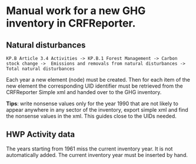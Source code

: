 # Manual work for a new GHG inventory in CRFReporter.


## Natural disturbances

`KP.B Article 3.4 Activities -> KP.B.1 Forest Management -> Carbon stock change -> 
Emissions and removals from natural disturbances -> Total natural disturbances`

Each year a new element (node) must be created. Then for each item of the new element the corresponding 
UID identifier must be retrieved from the CRFReporter Simple xml and handed over to the GHG inventory.

**Tips**: write nonsense values only for the year 1990 that are not likely to appear anywhere 
in any sector of the inventory, export simple xml and find the nonsense values in the xml. 
This guides close to the UIDs needed.

## HWP Activity data

The years starting from 1961 miss the current inventory year. It is not automatically added.
The current inventory year must be inserted by hand. 
